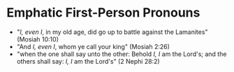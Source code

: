 # Emphatic First-Person Pronouns

*   "*I, even I*, in my old age, did go up to battle against the Lamanites" (Mosiah 10:10)
*   "And *I, even I*, whom ye call your king" (Mosiah 2:26)
*   "when the one shall say unto the other: Behold *I, I* am the Lord's; and the
others shall say: *I, I* am the Lord's" (2 Nephi 28:2)
